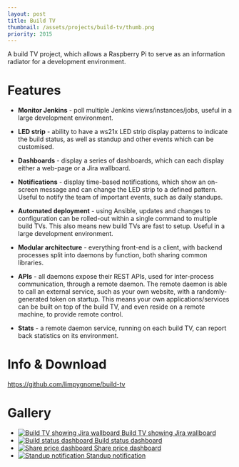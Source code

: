 ```yaml
---
layout: post
title: Build TV
thumbnail: /assets/projects/build-tv/thumb.png
priority: 2015
---
```


A build TV project, which allows a Raspberry Pi to serve as an information radiator for a development environment.


# Features
- **Monitor Jenkins** - poll multiple Jenkins views/instances/jobs, useful in a large development environment.

- **LED strip** - ability to have a ws21x LED strip display patterns to indicate the build status, as well as standup
  and other events which can be customised.
  
- **Dashboards** - display a series of dashboards, which can each display either a web-page or a Jira wallboard.

- **Notifications** - display time-based notifications, which show an on-screen message and can change the LED strip
  to a defined pattern. Useful to notify the team of important events, such as daily standups.
  
- **Automated deployment** - using Ansible, updates and changes to configuration can be rolled-out within a single
  command to multiple build TVs. This also means new build TVs are fast to setup. Useful in a large development
  environment.

- **Modular architecture** - everything front-end is a client, with backend processes split into
  daemons by function, both sharing common libraries.
  
- **APIs** - all daemons expose their REST APIs, used for inter-process communication, through a remote daemon.
  The remote daemon is able to call an external service, such as your own website, with a randomly-generated token
  on startup. This means your own applications/services can be built on top of the build TV, and even reside
  on a remote machine, to provide remote control.
  
- **Stats** - a remote daemon service, running on each build TV, can report back statistics on its
  environment.

# Info &amp; Download

<https://github.com/limpygnome/build-tv>

# Gallery

<ul class="gallery">
    <li>
        <a href="/assets/projects/build-tv/jira-wallboard.png">
            <img src="/assets/projects/build-tv/jira-wallboard.png" alt="Build TV showing Jira wallboard" title="Build TV showing Jira wallboard" />
            Build TV showing Jira wallboard
        </a>
    </li>
    <li>
        <a href="/assets/projects/build-tv/build-status-dashboard.jpg">
            <img src="/assets/projects/build-tv/build-status-dashboard.jpg" alt="Build status dashboard" />
            Build status dashboard
        </a>
    </li>
    <li>
        <a href="/assets/projects/build-tv/share-price-dashboard.jpg">
            <img src="/assets/projects/build-tv/share-price-dashboard.jpg" alt="Share price dashboard" />
            Share price dashboard
        </a>
    </li>
    <li>
        <a href="/assets/projects/build-tv/standup-notification.jpg">
            <img src="/assets/projects/build-tv/standup-notification.jpg" alt="Standup notification" />
            Standup notification
        </a>
    </li>
</ul>
